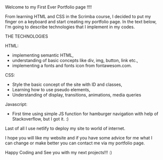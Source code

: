Welcome to my First Ever Portfolio page !!!!


From learning HTML and CSS in the Scrimba course, I decided to put my finger on a keyboard and start creating my portfolio page. In the text below, I'm going to describe technologies that I implement in my codes.

THE TECHNOLOGIES

HTML:
  - implementing semantic HTML,
  - understanding of basic concepts like div, img, button, link etc.,
  - implementing a fonts and fonts icon from fontawesom.com.

CSS:
  - Style the basic concept of the site with ID and classes,
  - Learning how to use pseudo elements,
  - Understanding of display, transitions, animations, media queries

Javascript:
  - First time using simple JS function for hamburger navigation with help of Stackoverflow, but I got it. :)

Last of all I use netlify to deploy my site to world of internet.


I hope you will like my website and if you have some advice for me what I can change or make better you can contact me via my portfolio page.

Happy Coding and See you with my next projects!!! :)
